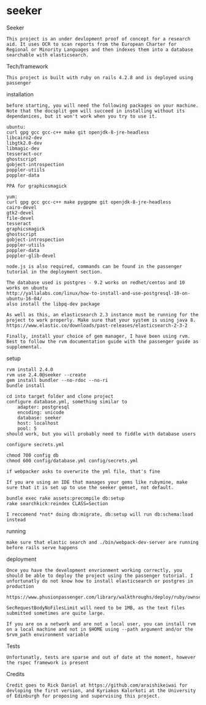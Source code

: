 # seeker

Seeker

    This project is an under devlopment proof of concept for a research aid. It uses OCR to scan reports from the European Charter for Regional or Minority Languages and then indexes them into a database searchable with elasticsearch.

Tech/framework

    This project is built with ruby on rails 4.2.8 and is deployed using passenger

installation

	before starting, you will need the following packages on your machine. Note that the docsplit gem will succeed in installing without its dependanices, but it won't work when you try to use it.

	ubuntu:
	curl gpg gcc gcc-c++ make git openjdk-8-jre-headless 
	libcairo2-dev
	libgtk2.0-dev
	libmagic-dev
	tesseract-ocr
	ghostscript
	gobject-introspection
	poppler-utiils 
	poppler-data

	PPA for graphicsmagick

	yum:
	curl gpg gcc gcc-c++ make pygpgme git openjdk-8-jre-headless 
	cairo-devel 
	gtk2-devel 
	file-devel
	tesseract
	graphicsmagick 
	ghostscript
	gobject-introspection
	poppler-utiils 
	poppler-data
    poppler-glib-devel     

	node.js is also required, commands can be found in the passenger tutorial in the deployment section.

	The database used is postgres - 9.2 works on redhet/centos and 10 works on ubuntu
	http://yallalabs.com/linux/how-to-install-and-use-postgresql-10-on-ubuntu-16-04/
	also install the libpq-dev package

	As well as this, an elasticsearch 2.3 instance must be running for the project to work properly. Make sure that your system is using java 8.
	https://www.elastic.co/downloads/past-releases/elasticsearch-2-3-2
	 
	Finally, install your choice of gem manager, I have been using rvm. Best to follow the rvm documentation guide with the passenger guide as supplemental.

setup

	rvm install 2.4.0
	rvm use 2.4.0@seeker --create
	gem install bundler --no-rdoc --no-ri
	bundle install

	cd into target folder and clone project
	configure database.yml, something similar to
		adapter: postgresql
		encoding: unicode
		database: seeker
		host: localhost
		pool: 5
	should work, but you will probably need to fiddle with database users

	configure secrets.yml

	chmod 700 config db
	chmod 600 config/database.yml config/secrets.yml

    if webpacker asks to overwrite the yml file, that's fine

	If you are using an IDE that manages your gems like rubymine, make sure that it is set up to use the seeker gemset, not default.

	bundle exec rake assets:precompile db:setup 
	rake searchkick:reindex CLASS=Section

	I reccomend *not* doing db:migrate, db:setup will run db:schema:load instead
running
    
    make sure that elastic search and ./bin/webpack-dev-server are running before rails serve happens 
deployment

	Once you have the development envrionment working correctly, you should be able to deploy the project using the passenger tutorial. I unfortunatly do not know how to install elasticsearch or postgres in production

	https://www.phusionpassenger.com/library/walkthroughs/deploy/ruby/ownserver/integration_mode.html

	SecRequestBodyNoFilesLimit will need to be 1MB, as the text files submitted sometimes are quite large. 
	
	If you are on a network and are not a local user, you can install rvm on a local machine and not in $HOME using --path argument and/or the $rvm_path environment variable

Tests

	Unfortunatly, tests are sparse and out of date at the moment, however the rspec framework is present

Credits

	Credit goes to Rick Daniel at https://github.com/araishikeiwai for devloping the first version, and Kyriakos Kalorkoti at the University of Edinburgh for proposing and supervising this project.
